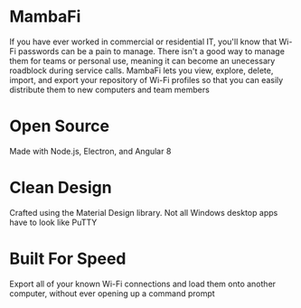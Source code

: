 # MambaFi

If you have ever worked in commercial or residential IT, you'll know that Wi-Fi passwords can be a pain to manage. There isn't a good way to manage them for teams or personal use, meaning it can become an unecessary roadblock during service calls. MambaFi lets you view, explore, delete, import, and export your repository of Wi-Fi profiles so that you can easily distribute them to new computers and team members

# Open Source

Made with Node.js, Electron, and Angular 8

# Clean Design

Crafted using the Material Design library. Not all Windows desktop apps have to look like PuTTY

# Built For Speed

Export all of your known Wi-Fi connections and load them onto another computer, without ever opening up a command prompt
